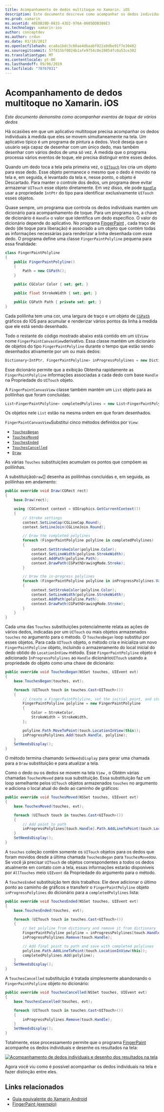```yaml
---
title: Acompanhamento de dedos multitoque no Xamarin. iOS
description: Este documento descreve como acompanhar os dedos individuais em gestos multitoque em um aplicativo Xamarin. iOS. Ele se concentra em um exemplo de aplicativo de pintura a dedos.
ms.prod: xamarin
ms.assetid: 48E8B20D-0833-43D2-976A-0605DDB386E3
ms.technology: xamarin-ios
author: conceptdev
ms.author: crdun
ms.date: 03/18/2017
ms.openlocfilehash: eca8a1bdc3c60ae4dbaabf022a9dbe91f7e30402
ms.sourcegitcommit: 57f815bf0024b1afe9754c0e28054fc0a53ce302
ms.translationtype: MT
ms.contentlocale: pt-BR
ms.lasthandoff: 09/06/2019
ms.locfileid: "70767031"
---
```

# <a name="multi-touch-finger-tracking-in-xamarinios"></a>Acompanhamento de dedos multitoque no Xamarin. iOS

_Este documento demonstra como acompanhar eventos de toque de vários dedos_

Há ocasiões em que um aplicativo multitoque precisa acompanhar os dedos individuais à medida que eles se movem simultaneamente na tela. Um aplicativo típico é um programa de pintura a dedos. Você deseja que o usuário seja capaz de desenhar com um único dedo, mas também desenhar com vários dedos de uma só vez. À medida que o programa processa vários eventos de toque, ele precisa distinguir entre esses dedos.

Quando um dedo toca a tela pela primeira vez, o [`UITouch`](xref:UIKit.UITouch) Ios cria um objeto para esse dedo. Esse objeto permanece o mesmo que o dedo é movido na tela e, em seguida, é levantado da tela e, nesse ponto, o objeto é Descartado. Para manter o controle dos dedos, um programa deve evitar armazenar `UITouch` esse objeto diretamente. Em vez disso, ele pode [`Handle`](xref:Foundation.NSObject.Handle) usar a propriedade `IntPtr` do tipo para identificar exclusivamente `UITouch` esses objetos.

Quase sempre, um programa que controla os dedos individuais mantém um dicionário para acompanhamento de toque. Para um programa Ios, a chave de dicionário é `Handle` o valor que identifica um dedo específico. O valor do dicionário depende do aplicativo. No programa [FingerPaint](https://docs.microsoft.com/samples/xamarin/ios-samples/applicationfundamentals-fingerpaint) , cada traço de dedo (de toque para liberação) é associado a um objeto que contém todas as informações necessárias para renderizar a linha desenhada com esse dedo. O programa define uma classe `FingerPaintPolyline` pequena para essa finalidade:

```csharp
class FingerPaintPolyline
{
    public FingerPaintPolyline()
    {
        Path = new CGPath();
    }

    public CGColor Color { set; get; }

    public float StrokeWidth { set; get; }

    public CGPath Path { private set; get; }
}
```

Cada polilinha tem uma cor, uma largura de traço e um objeto de [`CGPath`](xref:CoreGraphics.CGPath) gráficos do IOS para acumular e renderizar vários pontos da linha à medida que ele está sendo desenhado.

Todo o restante do código mostrado abaixo está contido em um `UIView` nome `FingerPaintCanvasView`derivativo. Essa classe mantém um dicionário de objetos do tipo `FingerPaintPolyline` durante o tempo que estão sendo desenhados ativamente por um ou mais dedos:

```csharp
Dictionary<IntPtr, FingerPaintPolyline> inProgressPolylines = new Dictionary<IntPtr, FingerPaintPolyline>();
```

Esse dicionário permite que a exibição Obtenha rapidamente as `FingerPaintPolyline` informações associadas a cada dedo com base `Handle` na Propriedade do `UITouch` objeto.

A `FingerPaintCanvasView` classe também mantém um `List` objeto para as polilinhas que foram concluídas:

```csharp
List<FingerPaintPolyline> completedPolylines = new List<FingerPaintPolyline>();
```

Os objetos nele `List` estão na mesma ordem em que foram desenhados.

`FingerPaintCanvasView`Substitui cinco métodos definidos por `View`:

- [`TouchesBegan`](xref:UIKit.UIResponder.TouchesBegan(Foundation.NSSet,UIKit.UIEvent))
- [`TouchesMoved`](xref:UIKit.UIResponder.TouchesMoved(Foundation.NSSet,UIKit.UIEvent))
- [`TouchesEnded`](xref:UIKit.UIResponder.TouchesEnded(Foundation.NSSet,UIKit.UIEvent))
- [`TouchesCancelled`](xref:UIKit.UIResponder.TouchesCancelled(Foundation.NSSet,UIKit.UIEvent))
- [`Draw`](xref:UIKit.UIView.Draw(CoreGraphics.CGRect))

As várias `Touches` substituições acumulam os pontos que compõem as polilinhas.

A substituição`Draw`[] desenha as polilinhas concluídas e, em seguida, as polilinhas em andamento:

```csharp
public override void Draw(CGRect rect)
{
    base.Draw(rect);

    using (CGContext context = UIGraphics.GetCurrentContext())
    {
        // Stroke settings
        context.SetLineCap(CGLineCap.Round);
        context.SetLineJoin(CGLineJoin.Round);

        // Draw the completed polylines
        foreach (FingerPaintPolyline polyline in completedPolylines)
        {
            context.SetStrokeColor(polyline.Color);
            context.SetLineWidth(polyline.StrokeWidth);
            context.AddPath(polyline.Path);
            context.DrawPath(CGPathDrawingMode.Stroke);
        }

        // Draw the in-progress polylines
        foreach (FingerPaintPolyline polyline in inProgressPolylines.Values)
        {
            context.SetStrokeColor(polyline.Color);
            context.SetLineWidth(polyline.StrokeWidth);
            context.AddPath(polyline.Path);
            context.DrawPath(CGPathDrawingMode.Stroke);
        }
    }
}
```

Cada uma das `Touches` substituições potencialmente relata as ações de vários dedos, indicadas por um `UITouch` ou mais objetos armazenados `touches` no argumento para o método. O `TouchesBegan` loop substitui por esses objetos. Para cada `UITouch` objeto, o método cria e inicializa um novo `FingerPaintPolyline` objeto, incluindo o armazenamento do local inicial do dedo obtido do `LocationInView` método. Esse `FingerPaintPolyline` objeto é adicionado `InProgressPolylines` ao `Handle` dicionário`UITouch` usando a propriedade do objeto como uma chave de dicionário:

```csharp
public override void TouchesBegan(NSSet touches, UIEvent evt)
{
    base.TouchesBegan(touches, evt);

    foreach (UITouch touch in touches.Cast<UITouch>())
    {
        // Create a FingerPaintPolyline, set the initial point, and store it
        FingerPaintPolyline polyline = new FingerPaintPolyline
        {
            Color = StrokeColor,
            StrokeWidth = StrokeWidth,
        };

        polyline.Path.MoveToPoint(touch.LocationInView(this));
        inProgressPolylines.Add(touch.Handle, polyline);
    }
    SetNeedsDisplay();
}
```

O método termina chamando `SetNeedsDisplay` para gerar uma chamada para a `Draw` substituição e para atualizar a tela.

Como o dedo ou os dedos se movem na tela `View` , o Obtém várias chamadas `TouchesMoved` para sua substituição. Essa substituição faz um loop semelhante pelos `UITouch` objetos armazenados `touches` no argumento e adiciona o local atual do dedo ao caminho de gráficos:

```csharp
public override void TouchesMoved(NSSet touches, UIEvent evt)
{
    base.TouchesMoved(touches, evt);

    foreach (UITouch touch in touches.Cast<UITouch>())
    {
        // Add point to path
        inProgressPolylines[touch.Handle].Path.AddLineToPoint(touch.LocationInView(this));
    }
    SetNeedsDisplay();
}
```

A `touches` coleção contém somente os `UITouch` objetos para os dedos que foram movidos desde a última chamada `TouchesBegan` para `TouchesMoved`ou. Se você já precisar `UITouch` de objetos correspondentes a *todos* os dedos atualmente em contato com a tela, essas informações estarão disponíveis por `AllTouches` meio `UIEvent` da Propriedade do argumento para o método.

A `TouchesEnded` substituição tem dois trabalhos. Ele deve adicionar o último ponto ao caminho de gráficos e transferir o `FingerPaintPolyline` objeto `inProgressPolylines` do dicionário para a `completedPolylines` lista:

```csharp
public override void TouchesEnded(NSSet touches, UIEvent evt)
{
    base.TouchesEnded(touches, evt);

    foreach (UITouch touch in touches.Cast<UITouch>())
    {
        // Get polyline from dictionary and remove it from dictionary
        FingerPaintPolyline polyline = inProgressPolylines[touch.Handle];
        inProgressPolylines.Remove(touch.Handle);

        // Add final point to path and save with completed polylines
        polyline.Path.AddLineToPoint(touch.LocationInView(this));
        completedPolylines.Add(polyline);
    }
    SetNeedsDisplay();
}
```

A `TouchesCancelled` substituição é tratada simplesmente abandonando o `FingerPaintPolyline` objeto no dicionário:

```csharp
public override void TouchesCancelled(NSSet touches, UIEvent evt)
{
    base.TouchesCancelled(touches, evt);

    foreach (UITouch touch in touches.Cast<UITouch>())
    {
        inProgressPolylines.Remove(touch.Handle);
    }
    SetNeedsDisplay();
}
```

Totalmente, esse processamento permite que o programa [FingerPaint](https://docs.microsoft.com/samples/xamarin/ios-samples/applicationfundamentals-fingerpaint) acompanhe os dedos individuais e desenhe os resultados na tela:

[![](touch-tracking-images/image01.png "Acompanhamento de dedos individuais e desenho dos resultados na tela")](touch-tracking-images/image01.png#lightbox)

Agora você viu como é possível acompanhar os dedos individuais na tela e fazer distinção entre eles.

## <a name="related-links"></a>Links relacionados

- [Guia equivalente do Xamarin Android](~/android/app-fundamentals/touch/touch-tracking.md)
- [FingerPaint (exemplo)](https://docs.microsoft.com/samples/xamarin/ios-samples/applicationfundamentals-fingerpaint)
